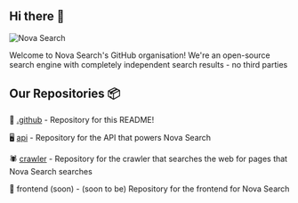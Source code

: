## Hi there 👋
![Nova Search](https://github.com/user-attachments/assets/aa59f35e-83dc-4877-9701-ecfa8a4dba2f)

Welcome to Nova Search's GitHub organisation! We're an open-source search engine with completely independent search results - no third parties

## Our Repositories 📦
🐙 [.github](https://github.com/Nova-Search/.github) - Repository for this README!

🖥️ [api](https://github.com/Nova-Search/api) - Repository for the API that powers Nova Search

🕷️ [crawler](https://github.com/Nova-Search/crawler) - Repository for the crawler that searches the web for pages that Nova Search searches

📱 frontend (soon) - (soon to be) Repository for the frontend for Nova Search
